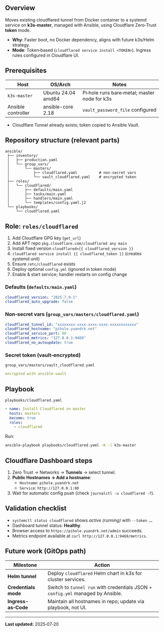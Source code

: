 
## Overview
Moves existing cloudflared tunnel from Docker container to a systemd service on **k3s-master**, managed with Ansible, using Cloudflare Zero‑Trust **token** mode.
- **Why**: Faster boot, no Docker dependency, aligns with future k3s/Helm strategy.
- **Mode**: Token‑based (`cloudflared service install <TOKEN>`). Ingress rules configured in Cloudflare UI.
## Prerequisites

|Host|OS/Arch|Notes|
|---|---|---|
|`k3s-master`|Ubuntu 24.04 amd64|Pi‑hole runs bare‑metal; master node for k3s|
|Ansible controller|ansible-core 2.18|`vault_password_file` configured|

- Cloudflare Tunnel already exists; token copied to Ansible Vault.
## Repository structure (relevant parts)

```
ansible/
 ├── inventory/
 │   ├── production.yaml
 │   └── group_vars/
 │       └── masters/
 │           ├── cloudflared.yaml          # non‑secret vars
 │           └── vault_cloudflared.yaml    # encrypted token
 ├── roles/
 │   └── cloudflared/
 │       ├── defaults/main.yaml
 │       ├── tasks/main.yaml
 │       ├── handlers/main.yaml
 │       └── templates/config.yaml.j2
 └── playbooks/
     └── cloudflared.yaml
```
## Role: `roles/cloudflared`

1. Add Cloudflare GPG key (`get_url`)
2. Add APT repo `pkg.cloudflare.com/cloudflared any main`
3. Install fixed version `cloudflared={{ cloudflared_version }}`
4. `cloudflared service install {{ cloudflared_token }}` (creates systemd unit)
5. Ensure `/etc/cloudflared` exists
6. Deploy optional `config.yml` (ignored in token mode)
7. Enable & start service; handler restarts on config change

### Defaults (`defaults/main.yaml`)

```yaml
cloudflared_version: "2025.7.0-1"
cloudflared_auto_upgrade: false
```
### Non‑secret vars (`group_vars/masters/cloudflared.yaml`)

```yaml
cloudflared_tunnel_id: "xxxxxxxx-xxxx-xxxx-xxxx-xxxxxxxxxxxx"
cloudflared_hostname: "pihole.yuandrk.net"
cloudflared_service_port: 80
cloudflared_metrics: "127.0.0.1:9469"
cloudflared_no_autoupdate: true
```
### Secret token (vault‑encrypted)
`group_vars/masters/vault_cloudflared.yaml`
```yaml
encrypted with ansible-vault
```
## Playbook
`playbooks/cloudflared.yaml`
```yaml
- name: Install Cloudflared on master
  hosts: masters
  become: true
  roles:
    - cloudflared
```
Run:

```bash
ansible-playbook playbooks/cloudflared.yaml -K -l k3s-master
```
## Cloudflare Dashboard steps

1. Zero Trust → Networks → **Tunnels** → select tunnel.
2. **Public Hostnames → Add a hostname**:
    - `Hostname`: `pihole.yuandrk.net`
    - `Service`: `http://127.0.0.1:80`
3. Wait for automatic config push (check `journalctl -u cloudflared -f`).
## Validation checklist

- `systemctl status cloudflared` shows _active (running)_ with `--token …`.
- Dashboard tunnel status: **Healthy**.
- Browser access to `https://pihole.yuandrk.net/admin` succeeds.
- Metrics endpoint available at `curl http://127.0.0.1:9469/metrics`.
## Future work (GitOps path)

|Milestone|Action|
|---|---|
|**Helm tunnel**|Deploy `cloudflared` Helm chart in k3s for cluster services.|
|**Credentials mode**|Switch to `tunnel run` with credentials JSON + `config.yml` managed by Ansible.|
|**Ingress-as‑Code**|Maintain all hostnames in repo; update via playbook, not UI.|

---
**Last updated:** 2025‑07‑20
